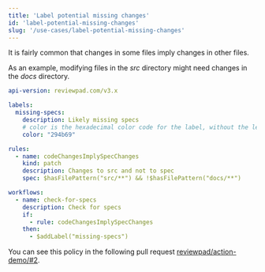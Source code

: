 ```yaml
---
title: 'Label potential missing changes'
id: 'label-potential-missing-changes'
slug: '/use-cases/label-potential-missing-changes'
---
```


It is fairly common that changes in some files imply changes in other files.

As an example, modifying files in the _src_ directory might need changes in the _docs_ directory.

```yaml
api-version: reviewpad.com/v3.x

labels:
  missing-specs:
    description: Likely missing specs
    # color is the hexadecimal color code for the label, without the leading #.
    color: "294b69"

rules:
  - name: codeChangesImplySpecChanges
    kind: patch
    description: Changes to src and not to spec
    spec: $hasFilePattern("src/**") && !$hasFilePattern("docs/**")

workflows:
  - name: check-for-specs
    description: Check for specs
    if:
      - rule: codeChangesImplySpecChanges
    then:
      - $addLabel("missing-specs")
```

You can see this policy in the following pull request [reviewpad/action-demo/#2](https://github.com/reviewpad/action-demo/pull/2).